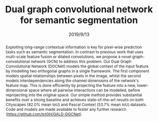 ---
# Documentation: https://wowchemy.com/docs/managing-content/

title: "Dual graph convolutional network for semantic segmentation"
authors: [Li Zhang, Xiangtai Li, Anurag Arnab, Kuiyuan Yang, Yunhai Tong, Philip HS Torr]
date: 2019/9/13
doi: ""

# Schedule page publish date (NOT publication's date).
publishDate: 2019/9/13

# Publication type.
# Legend: 0 = Uncategorized; 1 = Conference paper; 2 = Journal article;
# 3 = Preprint / Working Paper; 4 = Report; 5 = Book; 6 = Book section;
# 7 = Thesis; 8 = Patent
publication_types: ["3"]

# Publication name and optional abbreviated publication name.
publication: "In *arXiv preprint arXiv:1909.06121*"
publication_short: "In *arXiv preprint*"

abstract: "Exploiting long-range contextual information is key for pixel-wise prediction tasks such as semantic segmentation. In contrast to previous work that uses multi-scale feature fusion or dilated convolutions, we propose a novel graph-convolutional network (GCN) to address this problem. Our Dual Graph Convolutional Network (DGCNet) models the global context of the input feature by modelling two orthogonal graphs in a single framework. The first component models spatial relationships between pixels in the image, whilst the second models interdependencies along the channel dimensions of the network's feature map. This is done efficiently by projecting the feature into a new, lower-dimensional space where all pairwise interactions can be modelled, before reprojecting into the original space. Our simple method provides substantial benefits over a strong baseline and achieves state-of-the-art results on both Cityscapes (82.0% mean IoU) and Pascal Context (53.7% mean IoU) datasets. Code and models are made available to foster any further research (https://github.com/lxtGH/GALD-DGCNet)."

# Summary. An optional shortened abstract.
summary: ""

tags: []
categories: []
featured: true

# Custom links (optional).
#   Uncomment and edit lines below to show custom links.
links:
- name: PDF
  url: https://arxiv.org/pdf/1909.06121.pdf
  icon_pack: fas
  icon: file-pdf
- name: Code
  url: https://github.com/lxtGH/GALD-DGCNet
  icon_pack: fab
  icon: github

url_pdf: 
url_code: 
url_dataset:
url_poster:
url_project:
url_slides:
url_source: 
url_video:

# Featured image
# To use, add an image named `featured.jpg/png` to your page's folder. 
# Focal points: Smart, Center, TopLeft, Top, TopRight, Left, Right, BottomLeft, Bottom, BottomRight.
image:
  caption: ""
  focal_point: ""
  preview_only: false

# Associated Projects (optional).
#   Associate this publication with one or more of your projects.
#   Simply enter your project's folder or file name without extension.
#   E.g. `internal-project` references `content/project/internal-project/index.md`.
#   Otherwise, set `projects: []`.
projects: []

# Slides (optional).
#   Associate this publication with Markdown slides.
#   Simply enter your slide deck's filename without extension.
#   E.g. `slides: "example"` references `content/slides/example/index.md`.
#   Otherwise, set `slides: ""`.
slides: ""
---